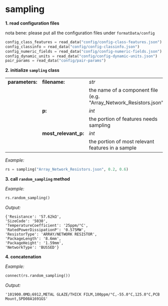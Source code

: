 # sampling
**1. read configuration files**  

nota bene: please put all the configuration files under `formatData/config`  

```python
config_class_features = read_data("config/config-class-features.json")
config_classinfo = read_data("config/config-classinfo.json")
config_numeric_fields = read_data("config/config-numeric-fields.json")
config_dynamic_units = read_data("config/config-dynamic-units.json")
pair_params = read_data("config/pair-params")
```

**2. initialize `sampling` class**  

|  |  |  |
|----|----|----|
|**parameters:**|**filename:**|*str*|
| | |the name of a component file (e.g. "Array_Network_Resistors.json")|
| |**p:**|*int*|
| | |the portion of features needs sampling|
| |**most_relevant_p:**|*int*|
| | |the portion of most relevant features in a sample|

*Example:*
```python
rs = sampling("Array_Network_Resistors.json", 0.2, 0.6)
```

**3. call `random_sampling` method**  

*Example:*
```python
rs.random_sampling()
```

*Output:*
```
{'Resistance': '57.62kΩ',
'SizeCode': '5030',
'TemperatureCoefficient': '25ppm/°C',
'RatedPowerDissipationP': '0.575MW',
'ResistorType': 'ARRAY/NETWORK RESISTOR',
'PackageLength': '8.6mm',
'PackageHeight': '1.59mm',
'NetworkType': 'BUSSED'}
```

**4. concatenation**

*Example:*
```python
connect(rs.random_sampling())
```

*Output:*
```
'101900.0MΩ;6912,METAL GLAZE/THICK FILM,100ppm/°C,-55.0°C,125.0°C,PCB Mount,SPD08A1691GS'
```
